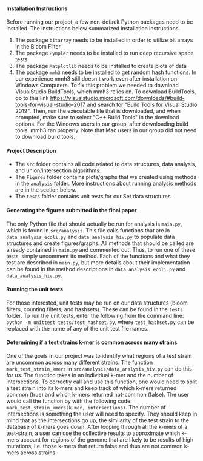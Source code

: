 #### Installation Instructions
Before running our project, a few non-default Python packages need to be installed. The instructions below summarized installation instructions.
1. The package ```bitarray``` needs to be installed in order to utilize bit arrays in the Bloom Filter
2. The package ```Pympler``` needs to be installed to run deep recursive space tests
3. The package ```Matplotlib``` needs to be installed to create plots of data
4. The package ```mmh3``` needs to be installed to get random hash functions. In our experience mmh3 still doesn't work even after installation on Windows Computers. To fix this problem we needed to download VisualStudio BuildTools, which mmh3 relies on. To download BuildTools, go to this link https://visualstudio.microsoft.com/downloads/#build-tools-for-visual-studio-2017 and search for "Build Tools for Visual Studio 2019". Then, run the executable file that is downloaded, and when prompted, make sure to select "C++ Build Tools" in the download options. For the Windows users in our group, after downloading build tools, mmh3 ran properly. Note that Mac users in our group did not need to download build tools.

#### Project Description
- The ```src``` folder contains all code related to data structures, data analysis, and union/intersection algorithms.
- The ```Figures``` folder contains plots/graphs that we created using methods in the ```analysis``` folder. More instructions about running analysis methods are in the section below.
- The ```tests``` folder contains unit tests for our Set data structures

#### Generating the figures submitted in the final paper
The only Python file that should actually be run for analysis is ```main.py```, which is found in ```src/analysis```. This file calls functions that are in ```data_analysis_ecoli.py``` and ```data_analysis_hiv.py``` to populate data structures and create figures/graphs. All methods that should be called are already contained in ```main.py``` and commented out. Thus, to run one of these tests, simply uncomment its method. Each of the functions and what they test are described in ```main.py```, but more details about their implementation can be found in the method descriptions in ```data_analysis_ecoli.py``` and ```data_analysis_hiv.py```.

#### Running the unit tests
For those interested, unit tests may be run on our data structures (bloom filters, counting filters, and hashsets). These can be found in the ```tests``` folder. To run the unit tests, enter the following from the command line: ```python -m unittest tests/test_hashset.py```, where ```test_hashset.py``` can be replaced with the name of any of the unit test file names.

#### Determining if a test strains k-mer is common across many strains
One of the goals in our project was to identify what regions of a test strain are uncommon across many different strains. The function ```mark_test_strain_kmers``` in ```src/analysis/data_analysis_hiv.py``` can do this for us. The function takes in an individual k-mer and the number of intersections. To correctly call and use this function, one would need to split a test strain into its k-mers and keep track of which k-mers returned common (true) and which k-mers returned not-common (false). The user would call the function by with the following code: ```mark_test_strain_kmers(k-mer, intersections)```. The number of intersections is something the user will need to specify. They should keep in mind that as the intersections go up, the similarity of the test strain to the database of k-mers goes down. After looping through all the k-mers of a test-strain, a user can use the collective results to approximate which k-mers account for regions of the genome that are likely to be results of high mutations, i.e. those k-mers that return false and thus are not common k-mers across strains.
